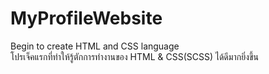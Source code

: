 # MyProfileWebsite
Begin to create HTML and CSS language <br>
โปรเจ็คแรกที่ทำให้รู้ตักการทำงานของ HTML & CSS(SCSS) ได้ดีมากยิ่งขึ้น
